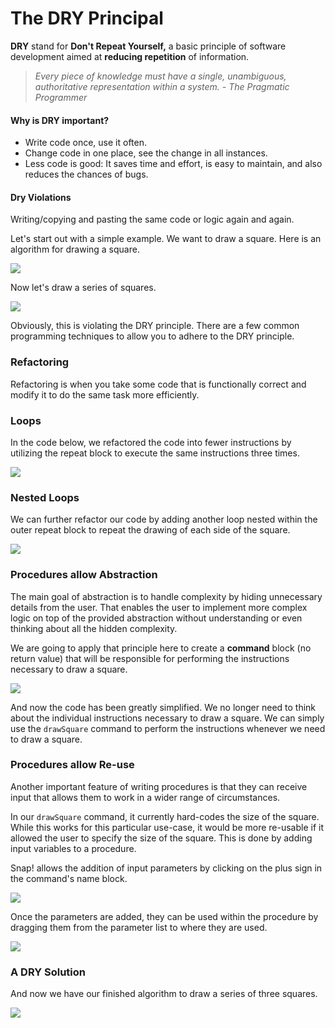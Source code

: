 # The DRY Principal

 **DRY** stand for **Don't Repeat Yourself,** a basic principle of software development aimed at **reducing repetition** of information.

> _Every piece of knowledge must have a single, unambiguous, authoritative representation within a system. - The Pragmatic Programmer_

#### Why is DRY important?

* Write code once, use it often.
* Change code in one place, see the change in all instances.
* Less code is good: It saves time and effort, is easy to maintain, and also reduces the chances of bugs.

#### Dry Violations

Writing/copying and pasting the same code or logic again and again.

Let's start out with a simple example. We want to draw a square. Here is an algorithm for drawing a square.

![](../.gitbook/assets/image%20%28124%29.png)

Now let's draw a series of squares.

![](../.gitbook/assets/image%20%2848%29.png)

Obviously, this is violating the DRY principle. There are a few common programming techniques to allow you to adhere to the DRY principle.

### Refactoring

Refactoring is when you take some code that is functionally correct and modify it to do the same task more efficiently.

### Loops

In the code below, we refactored the code into fewer instructions by utilizing the repeat block to execute the same instructions three times.

![](../.gitbook/assets/image%20%2841%29.png)

### Nested Loops

We can further refactor our code by adding another loop nested within the outer repeat block to repeat the drawing of each side of the square.

![](../.gitbook/assets/image%20%2855%29.png)

### Procedures allow Abstraction

The main goal of abstraction is to handle complexity by hiding unnecessary details from the user. That enables the user to implement more complex logic on top of the provided abstraction without understanding or even thinking about all the hidden complexity.

We are going to apply that principle here to create a **command** block \(no return value\) that will be responsible for performing the instructions necessary to draw a square.

![](../.gitbook/assets/image%20%2850%29.png)

And now the code has been greatly simplified. We no longer need to think about the individual instructions necessary to draw a square. We can simply use the `drawSquare` command to perform the instructions whenever we need to draw a square.

### Procedures allow Re-use

Another important feature of writing procedures is that they can receive input that allows them to work in a wider range of circumstances.

In our `drawSquare` command, it currently hard-codes the size of the square. While this works for this particular use-case, it would be more re-usable if it allowed the user to specify the size of the square. This is done by adding input variables to a procedure.

Snap! allows the addition of input parameters by clicking on the plus sign in the command's name block.

![](../.gitbook/assets/image%20%2834%29.png)

Once the parameters are added, they can be used within the procedure by dragging them from the parameter list to where they are used.

![](../.gitbook/assets/image%20%2832%29.png)

### A DRY Solution

And now we have our finished algorithm to draw a series of three squares.

![](../.gitbook/assets/image%20%2867%29.png)

